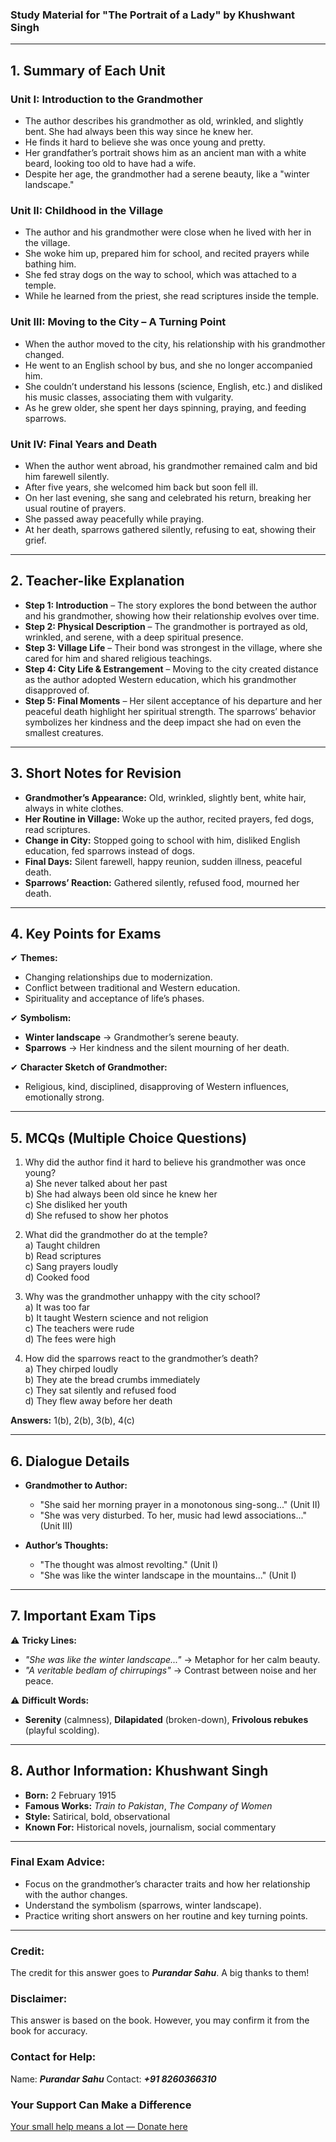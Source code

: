 ### **Study Material for "The Portrait of a Lady" by Khushwant Singh**  

---

## **1. Summary of Each Unit**  

### **Unit I: Introduction to the Grandmother**  
- The author describes his grandmother as old, wrinkled, and slightly bent. She had always been this way since he knew her.  
- He finds it hard to believe she was once young and pretty.  
- Her grandfather’s portrait shows him as an ancient man with a white beard, looking too old to have had a wife.  
- Despite her age, the grandmother had a serene beauty, like a "winter landscape."  

### **Unit II: Childhood in the Village**  
- The author and his grandmother were close when he lived with her in the village.  
- She woke him up, prepared him for school, and recited prayers while bathing him.  
- She fed stray dogs on the way to school, which was attached to a temple.  
- While he learned from the priest, she read scriptures inside the temple.  

### **Unit III: Moving to the City – A Turning Point**  
- When the author moved to the city, his relationship with his grandmother changed.  
- He went to an English school by bus, and she no longer accompanied him.  
- She couldn’t understand his lessons (science, English, etc.) and disliked his music classes, associating them with vulgarity.  
- As he grew older, she spent her days spinning, praying, and feeding sparrows.  

### **Unit IV: Final Years and Death**  
- When the author went abroad, his grandmother remained calm and bid him farewell silently.  
- After five years, she welcomed him back but soon fell ill.  
- On her last evening, she sang and celebrated his return, breaking her usual routine of prayers.  
- She passed away peacefully while praying.  
- At her death, sparrows gathered silently, refusing to eat, showing their grief.  

---

## **2. Teacher-like Explanation**  

- **Step 1: Introduction** – The story explores the bond between the author and his grandmother, showing how their relationship evolves over time.  
- **Step 2: Physical Description** – The grandmother is portrayed as old, wrinkled, and serene, with a deep spiritual presence.  
- **Step 3: Village Life** – Their bond was strongest in the village, where she cared for him and shared religious teachings.  
- **Step 4: City Life & Estrangement** – Moving to the city created distance as the author adopted Western education, which his grandmother disapproved of.  
- **Step 5: Final Moments** – Her silent acceptance of his departure and her peaceful death highlight her spiritual strength. The sparrows’ behavior symbolizes her kindness and the deep impact she had on even the smallest creatures.  

---

## **3. Short Notes for Revision**  

- **Grandmother’s Appearance:** Old, wrinkled, slightly bent, white hair, always in white clothes.  
- **Her Routine in Village:** Woke up the author, recited prayers, fed dogs, read scriptures.  
- **Change in City:** Stopped going to school with him, disliked English education, fed sparrows instead of dogs.  
- **Final Days:** Silent farewell, happy reunion, sudden illness, peaceful death.  
- **Sparrows’ Reaction:** Gathered silently, refused food, mourned her death.  

---

## **4. Key Points for Exams**  

✔ **Themes:**  
- Changing relationships due to modernization.  
- Conflict between traditional and Western education.  
- Spirituality and acceptance of life’s phases.  

✔ **Symbolism:**  
- **Winter landscape** → Grandmother’s serene beauty.  
- **Sparrows** → Her kindness and the silent mourning of her death.  

✔ **Character Sketch of Grandmother:**  
- Religious, kind, disciplined, disapproving of Western influences, emotionally strong.  

---

## **5. MCQs (Multiple Choice Questions)**  

1. Why did the author find it hard to believe his grandmother was once young?  
   a) She never talked about her past  
   b) She had always been old since he knew her  
   c) She disliked her youth  
   d) She refused to show her photos  

2. What did the grandmother do at the temple?  
   a) Taught children  
   b) Read scriptures  
   c) Sang prayers loudly  
   d) Cooked food  

3. Why was the grandmother unhappy with the city school?  
   a) It was too far  
   b) It taught Western science and not religion  
   c) The teachers were rude  
   d) The fees were high  

4. How did the sparrows react to the grandmother’s death?  
   a) They chirped loudly  
   b) They ate the bread crumbs immediately  
   c) They sat silently and refused food  
   d) They flew away before her death  

**Answers:** 1(b), 2(b), 3(b), 4(c)  

---

## **6. Dialogue Details**  

- **Grandmother to Author:**  
  - "She said her morning prayer in a monotonous sing-song..." (Unit II)  
  - "She was very disturbed. To her, music had lewd associations..." (Unit III)  

- **Author’s Thoughts:**  
  - "The thought was almost revolting." (Unit I)  
  - "She was like the winter landscape in the mountains..." (Unit I)  

---

## **7. Important Exam Tips**  

⚠ **Tricky Lines:**  
- *"She was like the winter landscape..."* → Metaphor for her calm beauty.  
- *"A veritable bedlam of chirrupings"* → Contrast between noise and her peace.  

⚠ **Difficult Words:**  
- **Serenity** (calmness), **Dilapidated** (broken-down), **Frivolous rebukes** (playful scolding).  

---

## **8. Author Information: Khushwant Singh**  

- **Born:** 2 February 1915  
- **Famous Works:** *Train to Pakistan*, *The Company of Women*  
- **Style:** Satirical, bold, observational  
- **Known For:** Historical novels, journalism, social commentary  

---

### **Final Exam Advice:**  
- Focus on the grandmother’s character traits and how her relationship with the author changes.  
- Understand the symbolism (sparrows, winter landscape).  
- Practice writing short answers on her routine and key turning points. 


---


### **Credit:**
The credit for this answer goes to ***Purandar Sahu***. A big thanks to them!

### **Disclaimer:**
This answer is based on the book. However, you may confirm it from the book for accuracy.

### **Contact for Help:**
Name: ***Purandar Sahu***
Contact: ***+91 8260366310***

### **Your Support Can Make a Difference**
[Your small help means a lot — Donate here](https://ipinkusahu.github.io/payment-to-purandarsahu/)
